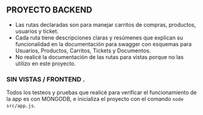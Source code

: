 ## PROYECTO BACKEND

- Las rutas declaradas son para manejar carritos de compras, productos, usuarios y ticket.
- Cada ruta tiene descripciones claras y resúmenes que explican su funcionalidad en la documentación para swagger con esquemas para Usuarios, Productos, Carritos, Tickets y Documentos.
- No realicé la documentación de las rutas para vistas porque no las utilizo en este proyecto.

### SIN VISTAS / FRONTEND .

Todos los testeos y pruebas que realicé para verificar el funcionamiento de la app es con MONGODB, e inicializa el proyecto con el comando `node src/app.js`.



